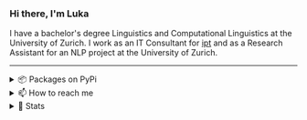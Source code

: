 ### Hi there, I'm Luka


I have a bachelor's degree Linguistics and Computational Linguistics at the University of Zurich. I work as an IT Consultant for [ipt](https://www.ipt.ch/) and as a Research Assistant for an NLP project at the University of Zurich.



---

<details>
  <summary>📦 Packages on PyPi</summary><br>
 
| Name                 | A short summary                              | Install   |
| -------------------- | -------------------------------------------- | --------- |
| [FITSxtractor](https://github.com/ovanov/FITSxtractor) | Save file metadata to a usable format (csv, xlsx) | [![PyPi](https://img.shields.io/pypi/v/FITSxtractor?color=blue&style=flat-square)](https://pypi.org/project/FITSxtractor/) |
  [fileconv](https://github.com/ovanov/fileconv) | Convert MS Office files to PDF  | [![PyPI](https://img.shields.io/pypi/v/fileconv?color=blue&style=flat-square)](https://pypi.org/project/fileconv/) |
  [cosSim](https://github.com/ovanov/cosSim) | Determines similarity percentage of files or directories |[![PyPi](https://img.shields.io/pypi/v/cosSim?color=blue&style=flat-square)](https://pypi.org/project/cosSim/) |
<!-- | Content Cell         | Content Cell                                | link , Thanks to @alexandresanlim for this very useful details/table md snippet :)-->
  
</details>
  
<details>
  <summary>📫 How to reach me</summary><br>
  <a href="https://www.linkedin.com/in/lukajovanovic97/">
    <img src="https://img.shields.io/badge/linkedin-%230077B5.svg?&style=for-the-badge&logo=linkedin&logoColor=white" />
  </a>&nbsp;&nbsp;
  <a href="https://instagram.com/jovanobabovic">
    <img src="https://img.shields.io/badge/instagram-%23E4405F.svg?&style=for-the-badge&logo=instagram&logoColor=white" />        
  </a>&nbsp;&nbsp;
</details>

<details>
  <summary>🌱 Stats</summary><br>
  
  [![Top Langs](https://github-readme-stats.vercel.app/api/top-langs/?username=ovanov&layout=compact&hide=javascript,html)](https://github.com/anuraghazra/github-readme-stats)

  <!--[![ovanov's GitHub stats](https://github-readme-stats.vercel.app/api?username=ovanov)](https://github.com/ovanov)-->

  
</details>

<!--

Here are some ideas to get you started:

- 🔭 I’m currently working on ...
- 🌱 I’m currently learning ...
- 👯 I’m looking to collaborate on ...
- 🤔 I’m looking for help with ...
- 💬 Ask me about ...
- 📫 How to reach me: ...
- 😄 Pronouns: ...
- ⚡ Fun fact: ...
-->

